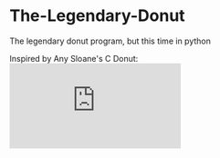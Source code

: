# The-Legendary-Donut
The legendary donut program, but this time in python

Inspired by Any Sloane's C Donut: ![How it works][tutorial]

[tutorial]: https://www.a1k0n.net/2011/07/20/donut-math.html
